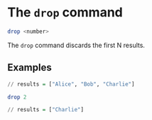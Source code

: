 # The `drop` command

```haskell
drop <number>
```

The `drop` command discards the first N results.

## Examples

```haskell
// results = ["Alice", "Bob", "Charlie"]

drop 2

// results = ["Charlie"]
```
